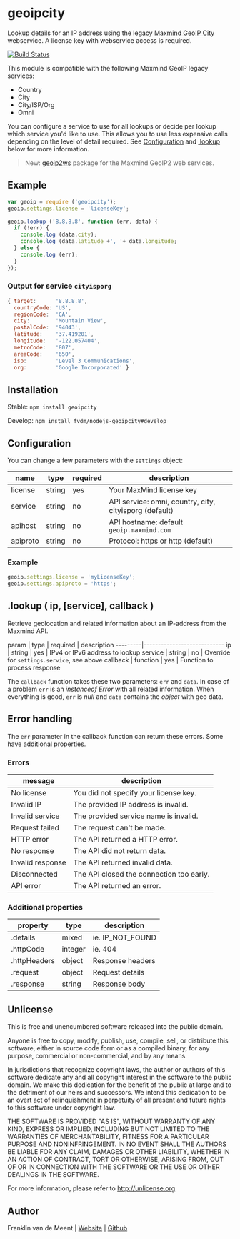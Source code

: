 geoipcity
=========

Lookup details for an IP address using the legacy [Maxmind GeoIP City](http://www.maxmind.com/en/web_services) webservice.
A license key with webservice access is required.

[![Build Status](https://travis-ci.org/fvdm/nodejs-geoipcity.svg?branch=master)](https://travis-ci.org/fvdm/nodejs-geoipcity)

This module is compatible with the following Maxmind GeoIP legacy services:

* Country
* City
* City/ISP/Org
* Omni

You can configure a service to use for all lookups or decide per lookup which service you'd like to use.
This allows you to use less expensive calls depending on the level of detail required.
See [Configuration](#configuration) and [.lookup](#lookup) below for more information.


> New: [geoip2ws](https://www.npmjs.com/package/geoip2ws) package for the Maxmind GeoIP2 web services.


Example
-------

```js
var geoip = require ('geoipcity');
geoip.settings.license = 'licenseKey';

geoip.lookup ('8.8.8.8', function (err, data) {
  if (!err) {
    console.log (data.city);
    console.log (data.latitude +', '+ data.longitude;
  } else {
    console.log (err);
  }
});
```


### Output for service `cityisporg`

```js
{ target:      '8.8.8.8',
  countryCode: 'US',
  regionCode:  'CA',
  city:        'Mountain View',
  postalCode:  '94043',
  latitude:    '37.419201',
  longitude:   '-122.057404',
  metroCode:   '807',
  areaCode:    '650',
  isp:         'Level 3 Communications',
  org:         'Google Incorporated' }
```


Installation
------------

Stable: `npm install geoipcity`

Develop: `npm install fvdm/nodejs-geoipcity#develop`


Configuration
-------------

You can change a few parameters with the `settings` object:

name     | type   | required | description
---------|--------|----------|-------------------------------------------------------
license  | string | yes      | Your MaxMind license key
service  | string | no       | API service: omni, country, city, cityisporg (default)
apihost  | string | no       | API hostname: default `geoip.maxmind.com`
apiproto | string | no       | Protocol: https or http (default)


### Example

```js
geoip.settings.license = 'myLicenseKey';
geoip.settings.apiproto = 'https';
```


.lookup ( ip, [service], callback )
-----------------------------------

Retrieve geolocation and related information about an IP-address from the Maxmind API.


param    | type     | required | description
---------|----------------------------
ip       | string   | yes      | IPv4 or IPv6 address to lookup
service  | string   | no       | Override for `settings.service`, see above
callback | function | yes      | Function to process response


The `callback` function takes these two parameters: `err` and `data`.
In case of a problem `err` is an _instanceof Error_ with all related information.
When everything is good, `err` is _null_ and `data` contains the _object_ with geo data.


Error handling
--------------

The `err` parameter in the callback function can return these errors. Some have additional properties.

### Errors

message          | description
-----------------|-----------------------------------------
No license       | You did not specify your license key.
Invalid IP       | The provided IP address is invalid.
Invalid service  | The provided service name is invalid.
Request failed   | The request can't be made.
HTTP error       | The API returned a HTTP error.
No response      | The API did not return data.
Invalid response | The API returned invalid data.
Disconnected     | The API closed the connection too early.
API error        | The API returned an error.


### Additional properties

property     | type    | description
-------------|---------|-----------------------------
.details     | mixed   | ie. IP_NOT_FOUND
.httpCode    | integer | ie. 404
.httpHeaders | object  | Response headers
.request     | object  | Request details
.response    | string  | Response body


Unlicense
---------

This is free and unencumbered software released into the public domain.

Anyone is free to copy, modify, publish, use, compile, sell, or
distribute this software, either in source code form or as a compiled
binary, for any purpose, commercial or non-commercial, and by any
means.

In jurisdictions that recognize copyright laws, the author or authors
of this software dedicate any and all copyright interest in the
software to the public domain. We make this dedication for the benefit
of the public at large and to the detriment of our heirs and
successors. We intend this dedication to be an overt act of
relinquishment in perpetuity of all present and future rights to this
software under copyright law.

THE SOFTWARE IS PROVIDED "AS IS", WITHOUT WARRANTY OF ANY KIND,
EXPRESS OR IMPLIED, INCLUDING BUT NOT LIMITED TO THE WARRANTIES OF
MERCHANTABILITY, FITNESS FOR A PARTICULAR PURPOSE AND NONINFRINGEMENT.
IN NO EVENT SHALL THE AUTHORS BE LIABLE FOR ANY CLAIM, DAMAGES OR
OTHER LIABILITY, WHETHER IN AN ACTION OF CONTRACT, TORT OR OTHERWISE,
ARISING FROM, OUT OF OR IN CONNECTION WITH THE SOFTWARE OR THE USE OR
OTHER DEALINGS IN THE SOFTWARE.

For more information, please refer to <http://unlicense.org>


Author
------

Franklin van de Meent
| [Website](https://frankl.in)
| [Github](https://github.com/fvdm)
